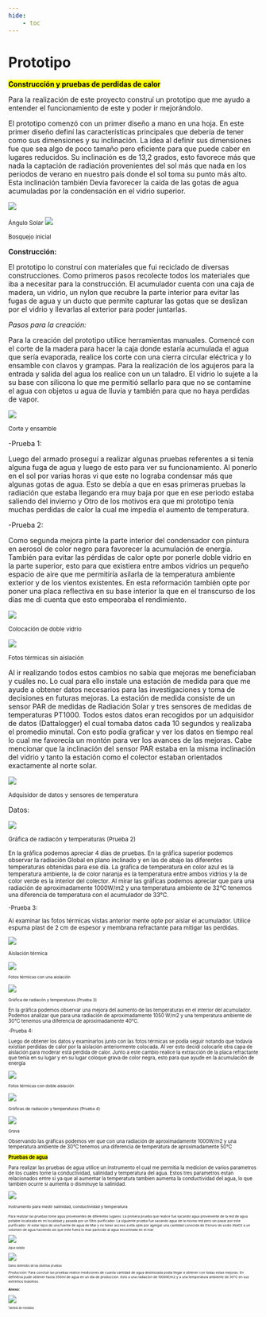 ```yaml
---
hide:
    - toc
---
```


# Prototipo

<strong><Mark>Construcción y pruebas de perdidas de calor</Mark></strong> 

Para la realización de este proyecto construí un prototipo que me ayudo a entender el funcionamiento de este y poder ir mejorándolo.

El prototipo comenzó con un primer diseño a mano en una hoja. En este primer diseño definí las características
principales que debería de tener como sus dimensiones y su inclinación.
La idea al definir sus dimensiones fue que sea algo de poco tamaño pero eficiente para que puede caber en lugares reducidos.
Su inclinación es de 13,2 grados, esto favorece más que nada la captación de radiación provenientes del sol más que nada
en los periodos de verano en nuestro país donde el sol toma su punto más alto. Esta inclinación también Devia favorecer la caída
de las gotas de agua acumuladas por la condensación en el vidrio superior.



![](../images/Proyecto/Ideas%20iniciales/sol.PNG)

<small>Ángulo Solar</small>
![](../images/Proyecto/Ideas%20iniciales/WhatsApp%20Image%202024-11-25%20at%2010.57.24%20AM.jpeg)

<small>Bosquejo inicial</small>

<strong>Construcción:</strong>


El prototipo lo construí con materiales que fui reciclado de diversas construcciones.
Como primeros pasos recolecte todos los materiales que iba a necesitar para la construcción.
El acumulador cuenta con una caja de madera, un vidrio, un nylon que recubre la parte interior para evitar las fugas de agua y un ducto que permite capturar las gotas que se deslizan por el vidrio y llevarlas al exterior para poder juntarlas.

<em>Pasos para la creación:</em>



Para la creación del prototipo utilice herramientas manuales. 
Comencé con el corte de la madera para hacer la caja donde estaría acumulada el agua que sería evaporada, realice los corte con una cierra circular eléctrica y lo ensamble con clavos y grampas.
Para la realización de los agujeros para la entrada y salida del agua los realice con un un taladro.
El vidrio lo sujete a la su base con silicona lo que me permitió sellarlo para que no se contamine el agua con objetos u agua de lluvia y también para que no haya perdidas de vapor.


![](../images/Proyecto/Primer%20prototipo/Cortes%20y%20primer%20armado/foto%20cracion.PNG)

<small>Corte y ensamble</small>

-Prueba 1:

Luego del armado proseguí a realizar algunas pruebas referentes a si tenía alguna fuga de agua y luego de esto para ver su funcionamiento.
Al ponerlo en el sol por varias horas vi que este no lograba condensar más que algunas gotas de agua. Esto se debía a que en esas primeras pruebas la radiación que estaba llegando era muy baja por que en ese periodo estaba saliendo del invierno y Otro de los motivos era que mi prototipo tenía muchas perdidas de calor la cual me impedía el aumento de temperatura.



-Prueba 2:

Como segunda mejora pinte la parte interior del condensador con pintura en aerosol de color negro para favorecer la acumulación de energía. También para evitar las pérdidas de calor opte por ponerle doble vidrio en la parte superior, esto para que existiera entre ambos vidrios un pequeño espacio de aire que me permitiría asilarla de la temperatura ambiente exterior y de los vientos existentes.
En esta reformación también opte por poner una placa reflectiva en su base interior la que en el transcurso de los días me di cuenta que esto empeoraba el rendimiento.


![](../images/Proyecto/Primer%20prototipo/Dos%20vidrios/prueba%202.PNG)

<small>Colocación de doble vidrio</small> 




![](../images/Proyecto/Primer%20prototipo/Dos%20vidrios/prueba%20dos%20termicas.PNG) 

<small>Fotos térmicas sin aislación</small>




Al ir realizando todos estos cambios no sabía que mejoras me beneficiaban y cuáles no. Lo cual para ello instale una estación de medida para que me ayude a obtener datos necesarios para las investigaciones y toma de decisiones en futuras mejoras.
La estación de medida consiste de un sensor PAR de medidas de Radiación Solar y tres sensores de medidas de temperaturas PT1000.
Todos estos datos eran recogidos por un adquisidor de datos (Dattalogger) el cual tomaba datos cada 10 segundos y realizaba el promedio minutal. Con esto podía graficar y ver los datos en tiempo real lo cual me favorecía un montón para ver los avances de las mejoras.
Cabe mencionar que la inclinación del sensor PAR estaba en la misma inclinación del vidrio y tanto la estación como el colector estaban orientados exactamente al norte solar.


![](../images/Proyecto/Primer%20prototipo/Data%20Logger%20y%20sensores/prueba%203.PNG)

<small>Adquisidor de datos y sensores de temperatura</small>



Datos:

![](../images/Proyecto/Graficas/Primeras_Modificaciones.png)

<small>Gráfica de radiacón y temperaturas (Prueba 2)</smll>



En la gráfica podemos apreciar 4 días de pruebas. En la gráfica superior podemos observar la radiación Global en plano inclinado y en las de abajo las diferentes temperaturas obtenidas para ese día.
La grafica de temperatura en color azul es la temperatura ambiente, la de color naranja es la temperatura entre ambos vidrios y la de color verde es la interior del colector.
Al mirar las gráficas podemos apreciar que para una radiación de aproximadamente 1000W/m2 y una temperatura ambiente de 32°C tenemos una diferencia de temperatura con el acumulador de 33°C.


-Prueba 3:

Al examinar las fotos térmicas vistas anterior mente opte por aislar el acumulador. Utilice espuma plast de 2 cm de espesor y membrana refractante para mitigar las perdidas.

![](../images/Proyecto/Primer%20prototipo/Una%20aislacion/prueba%204.PNG)

<small>Aislación térmica</smll>


![](../images/Proyecto/Primer%20prototipo/Una%20aislacion/prueba%20termica.PNG)

<small>Fotos térmicas con una aislación</small>



![](../images/Proyecto/Graficas/Media_Modificacion.png)

<small>Gráfica de radiacón y temperaturas (Prueba 3)</small>

En la gráfica podemos observar una mejora del aumento de las temperaturas en el interior del acumulador.
Podemos analizar que para una radiación de aproximadamente 1050 W/m2 y una temperatura ambiente de 30°C tenemos una diferencia de aproximadamente 40°C.


-Prueba 4:

Luego de obtener los datos y examinarlos junto con las fotos térmicas se podía seguir notando que todavía existían perdidas de calor por la aislación anteriormente colocada. Al ver esto decidí colocarle otra capa de aislación para moderar está perdida de calor.
Junto a este cambio realice la extracción de la placa refractante que tenía en su lugar y en su lugar coloque grava de color negra, esto para que ayude en la acumulación de energía


![](../images/Proyecto/Primer%20prototipo/Dos%20aisalcion/doble%20aisalcion%20termica.PNG)

<small>Fotos térmicas con doble aislación</small>


![](../images/Proyecto/Graficas/Ultima_Modificacion.png)

<small>Gráficas de radiación y temperaturas (Prueba 4)</small>

![](../images/Proyecto/Primer%20prototipo/Graava/grava.PNG)

<small>Grava</small>

Observando las gráficas podemos ver que con una radiación de aproximadamente 1000W/m2 y una temperatura ambiente de 30°C tenemos una diferencia de temperatura de aproximadamente 50°C



<strong><Mark>Pruebas de agua<Mark></strong>

Para realizar las pruebas de agua utilice un instrumento el cual me permitia la medicion de varios parametros de los cuales tome la conductividad, salinidad y temperatura del agua.
Estos tres parametros estan relacionados entre si ya que al aumentar la temperatura tambien aumenta la conductividad del agua, lo que tambien ocurre si aumenta o disminuye la salinidad.

![](../images/Proyecto/Primer%20prototipo/Salinizacion/salinizador.PNG)

<small>Instrumento para medir salinidad, conductividad y temperatura<small>


Para realizar las pruebas tome agua provenientes de diferentes lugares. La primera prueba que realice fue sacando agua proveniente de la red de agua potable localizada en mi localidad y pasada por un filtro purificador. 
La siguiente prueba fue sacando agua de la misma red pero sin pasar por este purificador.
Al estar lejos de una fuente de agua de Mar y no tener acceso a ella opte por agregar una cantidad conocida de Cloruro de sodio (NaCl) a un volumen de agua haciendo asi que este fuera lo mas parecido al agua encontrada en el mar. 


![](../images/Proyecto/Primer%20prototipo/Salinizacion/salll.PNG)

<small>Agua salada</small>


![](../images/Proyecto/Tabla%20de%20agua/cambiar.PNG)

<small>Datos obtenidos de las distintas pruebas</small>


<em>Producción:</em>
Para concluir las pruebas realice mediciones de cuanta cantidad de agua deslinizada podia llegar a obtener con todas estas mejoras.
En definitiva pude obtener hasta 350ml de agua en un dia de produccion. Esto a una radiacion de 1000W/m2 y a una temperatura ambiente de 30°C en sus extremos maximos.




<strong>Anexo:</strong>

![](../images/Proyecto/Tabla%20de%20agua/grafica%20datos.PNG)

<small>Tambla de medidas</small>

